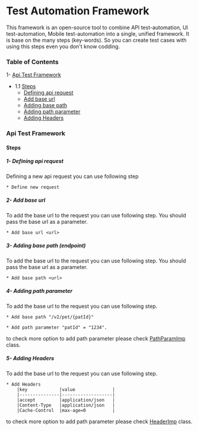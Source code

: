 # Test Automation Framework

This framework is an open-source tool to combine API test-automation, UI test-automation, Mobile test-automation into a single, unified framework. It is base on the many steps (key-words). So you can create test cases with using this steps even you don't know codding.

### Table of Contents
1- [Api Test Framework](#api)
- 1.1 [Steps](#apiSteps)    
    - [Defining api request](#step1)
    - [Add base url](#step2)
    - [Adding base path](#step3)
    - [Adding path parameter](#step4)
    - [Adding Headers](#step5)

<a name='api'></a>
### Api Test Framework
<a name='apiSteps'></a>
#### Steps
<a name='step1'></a>
##### 1- Defining api request
Defining a new api request you can use following step

```* Define new request```
<a name='step2'></a>
##### 2- Add base url
To add the base url to the request you can use following step.
You should pass the base url as a parameter.

```* Add base url <url>```
<a name='step3'></a>
##### 3- Adding base path (endpoint)
To add the base url to the request you can use following step.
You should pass the base url as a parameter.

```* Add base path <url>```

<a name='step4'></a>
##### 4- Adding path parameter
To add the base url to the request you can use following step.

```* Add base path "/v2/pet/{patId}"```

```* Add path parameter "patId" = "1234".```

to check more option to add path parameter please check [PathParamImp](https://github.com/vmso/io.bdd_testing_frameworks/blob/bf4efcca584de9cfeeea06e5cd22863bdc6b3afa/mutual_methods/src/main/java/imp/PathParamImp.java#L1) class.
<a name='step5'></a>
##### 5- Adding Headers
To add the base url to the request you can use following step.
```
* Add Headers
    |key            |value              |
    |---------------|-------------------|
    |accept         |application/json   |
    |Content-Type   |application/json   |
    |Cache-Control  |max-age=0          |
```
to check more option to add path parameter please check [HeaderImp](https://github.com/vmso/io.bdd_testing_frameworks/blob/bf4efcca584de9cfeeea06e5cd22863bdc6b3afa/mutual_methods/src/main/java/imp/HeaderImp.java#L1) class.

    
